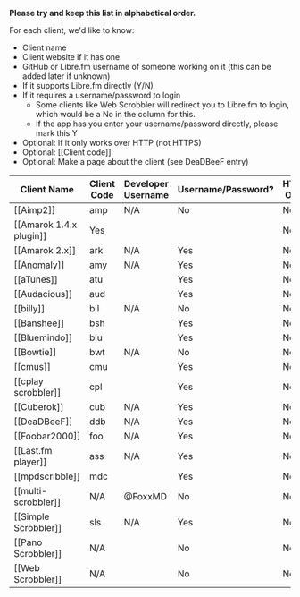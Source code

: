 <!--- 

Please do not make large edits to this page and leave it without the columns it already has.

-->

**Please try and keep this list in alphabetical order.**

For each client, we'd like to know:

* Client name
* Client website if it has one
* GitHub or Libre.fm username of someone working on it (this can be added later if unknown) 
* If it supports Libre.fm directly (Y/N)
* If it requires a username/password to login
  * Some clients like Web Scrobbler will redirect you to Libre.fm to login, which would be a No in the column for this. 
  * If the app has you enter your username/password directly, please mark this Y
* Optional: If it only works over HTTP (not HTTPS)
* Optional: [[Client code]]
* Optional: Make a page about the client (see DeaDBeeF entry)

<!-- Keep URLs reasonable short, link to them if needed) --> 

| Client Name               | Client Code | Developer Username <!-- on libre.fm --> | Username/Password? | HTTP-Only? |
|---------------------------|-------------|-----------------------------------------|--------------------|------------|
| [[Aimp2]]                 | amp         | N/A                                     | No                 | No         |
| [[Amarok 1.4.x plugin]]   | Yes         |                                         |                    | No         |
| [[Amarok 2.x]]            | ark         | N/A                                     | Yes                | No         |
| [[Anomaly]]               | amy         | N/A                                     | Yes                | No         |
| [[aTunes]]                | atu         |                                         | Yes                | No         |
| [[Audacious]]             | aud         |                                         | Yes                | No         |
| [[billy]]                 | bil         | N/A                                     | No                 | No         |
| [[Banshee]]               | bsh         |                                         | Yes                | No         |
| [[Bluemindo]]             | blu         |                                         | Yes                | No         |
| [[Bowtie]]                | bwt         | N/A                                     | No                 | No         |
| [[cmus]]                  | cmu         |                                         | Yes                | No         |
| [[cplay scrobbler]]       | cpl         |                                         | Yes                | No         |
| [[Cuberok]]               | cub         | N/A                                     | Yes                | No         |
| [[DeaDBeeF]]              | ddb         | N/A                                     | Yes                | No         |
| [[Foobar2000]]            | foo         | N/A                                     | Yes                | No         |
| [[Last.fm player]]        | ass         | N/A                                     | Yes                | No         |
| [[mpdscribble]]           | mdc         |                                         | Yes                | No         |
| [[multi-scrobbler]]       | N/A         | @FoxxMD                                 | No                 | No         |
| [[Simple Scrobbler]]                  | sls         | N/A                               | Yes        | No        |
| [[Pano Scrobbler]]        | N/A         |                                         | No                 | No         |
| [[Web Scrobbler]]         | N/A         |                                         | No                 | No         |
